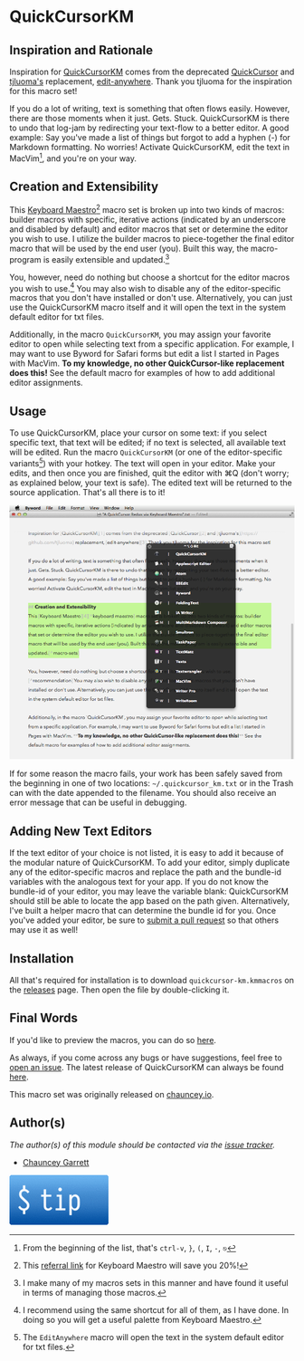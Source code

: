 # QuickCursorKM

## Inspiration and Rationale

Inspiration for [QuickCursorKM](https://github.com/chauncey-garrett/keyboard-maestro-quickcursorkm) comes from the deprecated [QuickCursor](https://www.youtube.com/watch?v=-bHwcyHrRGs) and [tjluoma's](https://github.com/tjluoma) replacement, [edit-anywhere](https://github.com/tjluoma/edit-anywhere). Thank you tjluoma for the inspiration for this macro set!

If you do a lot of writing, text is something that often flows easily. However, there are those moments when it just. Gets. Stuck. QuickCursorKM is there to undo that log-jam by redirecting your text-flow to a better editor. A good example: Say you've made a list of things but forgot to add a hyphen (-) for Markdown formatting. No worries! Activate QuickCursorKM, edit the text in MacVim[^vim-list-edit], and you're on your way.

## Creation and Extensibility
This [Keyboard Maestro](http://www.stairways.com/action/kmdiscount?REF4PDX)[^keyboard-maestro] macro set is broken up into two kinds of macros: builder macros with specific, iterative actions (indicated by an underscore and disabled by default) and editor macros that set or determine the editor you wish to use. I utilize the builder macros to piece-together the final editor macro that will be used by the end user (you). Built this way, the macro-program is easily extensible and updated.[^macro-sets]

You, however, need do nothing but choose a shortcut for the editor macros you wish to use.[^recommendation] You may also wish to disable any of the editor-specific macros that you don't have installed or don't use. Alternatively, you can just use the QuickCursorKM macro itself and it will open the text in the system default editor for txt files.

Additionally, in the macro `QuickCursorKM`, you may assign your favorite editor to open while selecting text from a specific application. For example, I may want to use Byword for Safari forms but edit a list I started in Pages with MacVim. **To my knowledge, no other QuickCursor-like replacement does this!** See the default macro for examples of how to add additional editor assignments.

## Usage

To use QuickCursorKM, place your cursor on some text: if you select specific text, that text will be edited; if no text is selected, all available text will be edited. Run the macro `QuickCursorKM` (or one of the editor-specific variants[^default-editor]) with your hotkey. The text will open in your editor. Make your edits, and then once you are finished, quit the editor with ⌘Q (don't worry; as explained below, your text is safe). The edited text will be returned to the source application. That's all there is to it!

![](/img/quickcursor-km-palette.png)

If for some reason the macro fails, your work has been safely saved from the beginning in one of two locations: `~/.quickcursor_km.txt` or in the Trash can with the date appended to the filename. You should also receive an error message that can be useful in debugging.

## Adding New Text Editors

If the text editor of your choice is not listed, it is easy to add it because of the modular nature of QuickCursorKM. To add your editor, simply duplicate any of the editor-specific macros and replace the path and the bundle-id variables with the analogous text for your app. If you do not know the bundle-id of your editor, you may leave the variable blank: QuickCursorKM should still be able to locate the app based on the path given. Alternatively, I've built a helper macro that can determine the bundle id for you. Once you've added your editor, be sure to [submit a pull request](https://github.com/chauncey-garrett/keyboard-maestro-quickcursorkm/pulls) so that others may use it as well!

## Installation

All that's required for installation is to download `quickcursor-km.kmmacros` on the [releases](https://github.com/chauncey-garrett/keyboard-maestro-quickcursorkm/releases) page. Then open the file by double-clicking it.

## Final Words

If you'd like to preview the macros, you can do so [here](macros/macros.md).

As always, if you come across any bugs or have suggestions, feel free to [open an issue](https://github.com/chauncey-garrett/keyboard-maestro-quickcursorkm/issues). The latest release of QuickCursorKM can always be found [here](https://github.com/chauncey-garrett/keyboard-maestro-quickcursorkm/releases).

This macro set was originally released on [chauncey.io](http://chauncey.io/blog/2014/09/10/a-quickcursor-redux-via-keyboard-maestro).

## Author(s)

*The author(s) of this module should be contacted via the [issue tracker](https://github.com/tjluoma).*

  - [Chauncey Garrett](https://github.com/tjluoma/edit-anywhere)

  [![](/img/tip.gif)](http://chauncey.io/reader-support/)

[^macro-sets]: I make many of my macros sets in this manner and have found it useful in terms of managing those macros.

[^recommendation]: I recommend using the same shortcut for all of them, as I have done. In doing so you will get a useful palette from Keyboard Maestro.

[^default-editor]: The `EditAnywhere` macro will open the text in the system default editor for txt files.

[^keyboard-maestro]:  This [referral link](http://www.stairways.com/action/kmdiscount?REF4PDX) for Keyboard Maestro will save you 20%!

[^vim-list-edit]: From the beginning of the list, that's `ctrl-v`, `}`, `(`, `I`, ` - `, `⎋`
